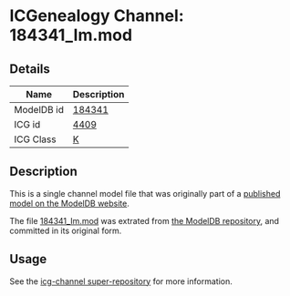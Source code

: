 # ICGenealogy Channel: 184341\_Im.mod

## Details

Name | Description
---- | -----------
ModelDB id | [184341](http://senselab.med.yale.edu/ModelDB/ShowModel.cshtml?model=184341)
ICG id | [4409](http://icg.neurotheory.ox.ac.uk/channels/1/4409)
ICG Class | [K](http://icg.neurotheory.ox.ac.uk/channels/1)

## Description

This is a single channel model file that was originally part of a [published model on the ModelDB website](http://senselab.med.yale.edu/mModelDB/ShowModel.cshtml?model=184341).

The file [184341\_Im.mod](184341_Im.mod) was extrated from [the ModelDB repository](http://senselab.med.yale.edu/ModelDB/ShowModel.cshtml?model=184341), and committed in its original form.

## Usage

See the [icg-channel super-repository](https://github.com/icgenealogy/icg-channels) for more information.